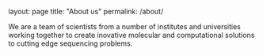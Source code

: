 layout: page
title: "About us"
permalink: /about/


We are a team of scientists from a number of institutes and universities working together to create inovative molecular and computational solutions to cutting edge sequencing problems.
